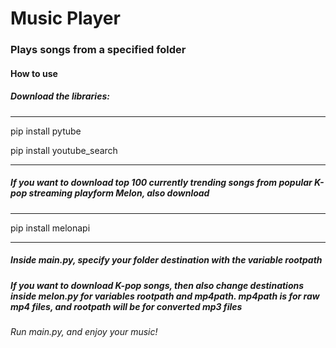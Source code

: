 # Music Player

### Plays songs from a specified folder

#### How to use
##### Download the libraries:
---
pip install pytube

pip install youtube_search

--- 

##### If you want to download top 100 currently trending songs from popular K-pop streaming playform *Melon*, also download 
--- 
pip install melonapi 

--- 
##### Inside main.py, specify your folder destination with the variable *rootpath* 

##### If you want to download K-pop songs, then also change destinations inside melon.py for variables *rootpath* and *mp4path*. *mp4path* is for raw mp4 files, and *rootpath* will be for converted mp3 files

###### Run main.py, and enjoy your music!